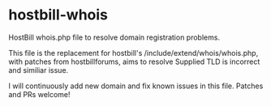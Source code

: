# hostbill-whois
HostBill whois.php file to resolve domain registration problems.

This file is the replacement for hostbill's /include/extend/whois/whois.php, with patches from hostbillforums, aims to resolve Supplied TLD is incorrect and similiar issue.

I will continuously add new domain and fix known issues in this file. Patches and PRs welcome!
